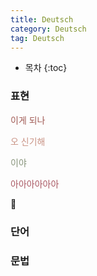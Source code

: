 ```yaml
---
title: Deutsch
category: Deutsch
tag: Deutsch
---
```








* 목차
{:toc}







### 표현
<span style="color:#A05A54">이게 되나</span>

<span style="color:#C99385">오 신기해</span>

<span style="color:#86937A">이야</span>

<span style="color:#A95762">아아아아아아</span>

:thinking:

### 단어



### 문법

